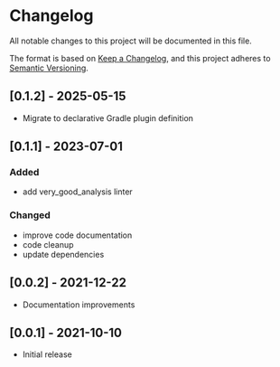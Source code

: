 # Changelog

All notable changes to this project will be documented in this file.

The format is based on [Keep a Changelog](https://keepachangelog.com/en/1.0.0/),
and this project adheres to [Semantic Versioning](https://semver.org/spec/v2.0.0.html).

## [0.1.2] - 2025-05-15

- Migrate to declarative Gradle plugin definition

## [0.1.1] - 2023-07-01

### Added

- add very_good_analysis linter

### Changed

- improve code documentation
- code cleanup
- update dependencies

## [0.0.2] - 2021-12-22

- Documentation improvements

## [0.0.1] - 2021-10-10

- Initial release
